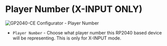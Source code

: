 # Player Number (X-INPUT ONLY)

![GP2040-CE Configurator - Player Number](@site/docs/assets/images/gpc-add-ons-player-number.png)

* `Player Number` - Choose what player number this RP2040 based device will be representing.  This is only for X-INPUT mode.
